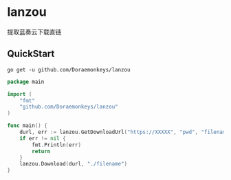 # lanzou

提取蓝奏云下载直链



## QuickStart

`go get -u github.com/Doraemonkeys/lanzou`



```go
package main

import (
	"fmt"
	"github.com/Doraemonkeys/lanzou"
)

func main() {
	durl, err := lanzou.GetDownloadUrl("https://XXXXX", "pwd", "filename")
	if err != nil {
		fmt.Println(err)
		return
	}
	lanzou.Download(durl, "./filename")
}
```



